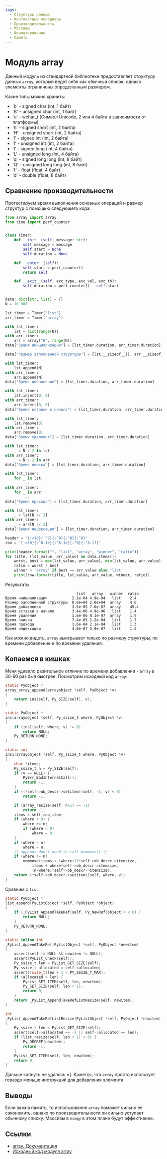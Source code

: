 ```yaml
---
tags:
  - Структуры данных
  - Контекстные менеджеры
  - Производительность
  - Массивы
  - Форматирование
  - Память
---
```


# Модуль array

Данный модуль из стандартной библиотеки предоставляет структуру данных `array`, который ведет себя как обычный список,
однако элементы ограничены определенным размером.

Какие типы можно хранить:

- 'b' - signed char (int, 1 байт)
- 'B' - unsigned char (int, 1 байт)
- 'u' - wchar_t (Символ Unicode, 2 или 4 байта в зависимости от платформы)
- 'h' - signed short (int, 2 байта)
- 'H' - unsigned short (int, 2 байта)
- 'i' - signed int (int, 2 байта)
- 'I' - unsigned int (int, 2 байта)
- 'l' - signed long (int, 4 байта)
- 'L' - unsigned long (int, 4 байта)
- 'q' - signed long long (int, 8 байт)
- 'Q' - unsigned long long (int, 8 байт)
- 'f' - float (float, 4 байт)
- 'd' - double (float, 8 байт)

## Сравнение производительности

Протестируем время выполнения основных операций и размер структур с помощью следующего кода:

```python
from array import array
from time import perf_counter


class Timer:
    def __init__(self, message: str):
        self.message = message
        self.start = None
        self.duration = None

    def __enter__(self):
        self.start = perf_counter()
        return self

    def __exit__(self, exc_type, exc_val, exc_tb):
        self.duration = perf_counter() - self.start


data: dict[str, list] = {}
N = 10_000

lst_timer = Timer("list")
arr_timer = Timer("array")

with lst_timer:
    lst = list(range(N))
with arr_timer:
    arr = array("H", range(N))
data["Время инициализации"] = [lst_timer.duration, arr_timer.duration]

data["Размер заполненной структуры"] = [lst.__sizeof__(), arr.__sizeof__()]

with lst_timer:
    lst.append(N)
with arr_timer:
    arr.append(N)
data["Время добавления"] = [lst_timer.duration, arr_timer.duration]

with lst_timer:
    lst.insert(0, 0)
with arr_timer:
    arr.insert(0, 0)
data["Время вставки в начало"] = [lst_timer.duration, arr_timer.duration]

with lst_timer:
    lst.remove(0)
with arr_timer:
    arr.remove(0)
data["Время удаления"] = [lst_timer.duration, arr_timer.duration]

with lst_timer:
    _ = N / 2 in lst
with arr_timer:
    _ = N / 2 in arr
data["Время поиска"] = [lst_timer.duration, arr_timer.duration]

with lst_timer:
    for _ in lst:
        ...
with arr_timer:
    for _ in arr:
        ...
data["Время прохода"] = [lst_timer.duration, arr_timer.duration]

with lst_timer:
    _ = lst[N // 2]
with arr_timer:
    _ = arr[N // 2]
data["Время индексации"] = [lst_timer.duration, arr_timer.duration]

header = "{:<30}{:^8}{:^8}{:^8}{:^8}"
row = "{:<30}{:^8.1e}{:^8.1e}{:^8}{:^8.1f}"

print(header.format("", "list", "array", "winner", "ratio"))
for title, (lst_value, arr_value) in data.items():
    worst, best = max(lst_value, arr_value), min(lst_value, arr_value)
    ratio = worst / best
    winner = 'array' if best == arr_value else 'list'
    print(row.format(title, lst_value, arr_value, winner, ratio))
```

Результаты

```text
                                list   array   winner  ratio  
Время инициализации           2.1e-04 4.9e-04   list    2.4   
Размер заполненной структуры  8.0e+04 2.0e+04  array    4.0   
Время добавления              3.5e-05 7.6e-07  array    45.4  
Время вставки в начало        3.4e-06 4.9e-06   list    1.4   
Время удаления                1.6e-06 8.1e-07  array    1.9   
Время поиска                  7.4e-05 1.2e-04   list    1.7   
Время прохода                 1.6e-04 2.1e-04   list    1.3   
Время индексации              4.8e-07 5.9e-07   list    1.2 
```

Как можно видеть, `array` выигрывает только по размеру структуры, по времени добавление и по времени удаления. 

## Копаемся в кишках

Меня удивило разительное отличие по времени добавлении - `array` в 30-60 раз был быстрее. Посмотрим исходный код `array`:

```c
static PyObject *
array_array_append(arrayobject *self, PyObject *v)
{
    return ins(self, Py_SIZE(self), v);
}
```

```c
static PyObject *
ins(arrayobject *self, Py_ssize_t where, PyObject *v)
{
    if (ins1(self, where, v) != 0)
        return NULL;
    Py_RETURN_NONE;
}
```

```c
static int
ins1(arrayobject *self, Py_ssize_t where, PyObject *v)
{
    char *items;
    Py_ssize_t n = Py_SIZE(self);
    if (v == NULL) {
        PyErr_BadInternalCall();
        return -1;
    }
    if ((*self->ob_descr->setitem)(self, -1, v) < 0)
        return -1;

    if (array_resize(self, n+1) == -1)
        return -1;
    items = self->ob_item;
    if (where < 0) {
        where += n;
        if (where < 0)
            where = 0;
    }
    if (where > n)
        where = n;
    /* appends don't need to call memmove() */
    if (where != n)
        memmove(items + (where+1)*self->ob_descr->itemsize,
            items + where*self->ob_descr->itemsize,
            (n-where)*self->ob_descr->itemsize);
    return (*self->ob_descr->setitem)(self, where, v);
}
```

Сравним с `list`:

```c
static PyObject *
list_append(PyListObject *self, PyObject *object)
{
    if (_PyList_AppendTakeRef(self, Py_NewRef(object)) < 0) {
        return NULL;
    }
    Py_RETURN_NONE;
}
```

```c
static inline int
_PyList_AppendTakeRef(PyListObject *self, PyObject *newitem)
{
    assert(self != NULL && newitem != NULL);
    assert(PyList_Check(self));
    Py_ssize_t len = PyList_GET_SIZE(self);
    Py_ssize_t allocated = self->allocated;
    assert((size_t)len + 1 < PY_SSIZE_T_MAX);
    if (allocated > len) {
        PyList_SET_ITEM(self, len, newitem);
        Py_SET_SIZE(self, len + 1);
        return 0;
    }
    return _PyList_AppendTakeRefListResize(self, newitem);
}
```

```c
int
_PyList_AppendTakeRefListResize(PyListObject *self, PyObject *newitem)
{
    Py_ssize_t len = PyList_GET_SIZE(self);
    assert(self->allocated == -1 || self->allocated == len);
    if (list_resize(self, len + 1) < 0) {
        Py_DECREF(newitem);
        return -1;
    }
    PyList_SET_ITEM(self, len, newitem);
    return 0;
}
```

Дальше копнуть не удалось =(. Кажется, что `array` просто использует гораздо меньше инструкций для добавления элемента.

## Выводы

Если важна память, то использование `array` поможет сильно ее сэкономить, однако по производительности он сильно уступает обычному списку. Массивы в `numpy` в этом плане будут эффективнее.

## Ссылки
- [array. Документация](https://docs.python.org/3/library/array.html)
- [Исходный код модуля array](https://github.com/python/cpython/blob/main/Modules/arraymodule.c)
